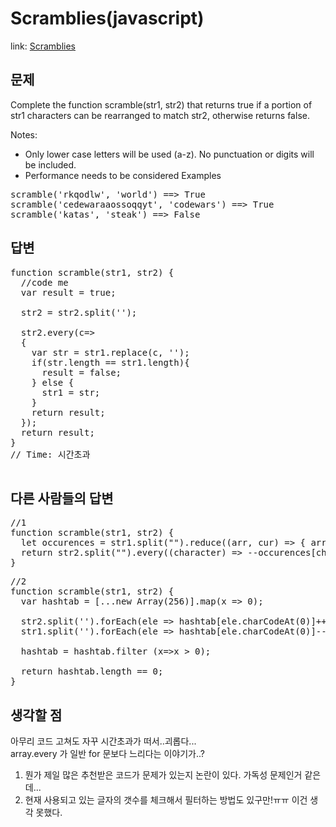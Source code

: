 Scramblies(javascript)
===============

link: [Scramblies](https://www.codewars.com/kata/scramblies?utm_source=newsletter)

문제
--
Complete the function scramble(str1, str2) that returns true if a portion of str1 characters can be rearranged to match str2, otherwise returns false.

Notes:
- Only lower case letters will be used (a-z). No punctuation or digits will be included.
- Performance needs to be considered
Examples
<pre>
scramble('rkqodlw', 'world') ==> True
scramble('cedewaraaossoqqyt', 'codewars') ==> True
scramble('katas', 'steak') ==> False
</pre>

답변
--
<pre>
function scramble(str1, str2) {
  //code me
  var result = true;

  str2 = str2.split('');
  
  str2.every(c=>
  {
    var str = str1.replace(c, '');
    if(str.length == str1.length){
      result = false; 
    } else {
      str1 = str;
    }
    return result;
  });
  return result;
}
// Time: 시간초과

</pre>

다른 사람들의 답변
------------
<pre>
//1
function scramble(str1, str2) {
  let occurences = str1.split("").reduce((arr, cur) => { arr[cur] ? arr[cur]++ : arr[cur] = 1; return arr; }, {});
  return str2.split("").every((character) => --occurences[character] >= 0);
}
</pre>

<pre>
//2
function scramble(str1, str2) {
  var hashtab = [...new Array(256)].map(x => 0);
  
  str2.split('').forEach(ele => hashtab[ele.charCodeAt(0)]++);
  str1.split('').forEach(ele => hashtab[ele.charCodeAt(0)]--);
  
  hashtab = hashtab.filter (x=>x > 0);
  
  return hashtab.length == 0;
}
</pre>

생각할 점
------------------------
아무리 코드 고쳐도 자꾸 시간초과가 떠서..괴롭다...  
array.every 가 일반 for 문보다 느리다는 이야기가..?
1. 뭔가 제일 많은 추천받은 코드가 문제가 있는지 논란이 있다. 가독성 문제인거 같은데...
2. 현재 사용되고 있는 글자의 갯수를 체크해서 필터하는 방법도 있구만!ㅠㅠ 이건 생각 못했다.

